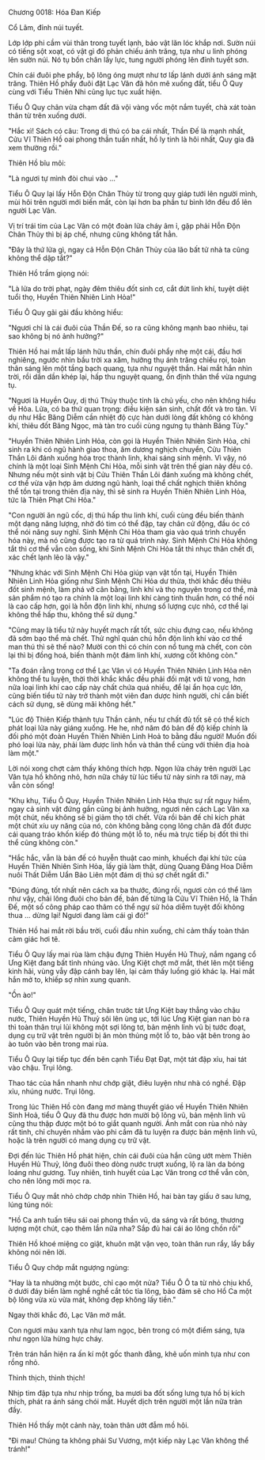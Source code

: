 Chương 0018: Hóa Đan Kiếp 

Cổ Lâm, đỉnh núi tuyết. 

Lớp lớp phi cầm vùi thân trong tuyết lạnh, bảo vật lăn lóc khắp nơi. Sườn núi có tiếng sột xoạt, có vật gì đó phản chiếu ánh trăng, tựa như u linh phóng lên sườn núi. Nó tụ bốn chân lấy lực, tung người phóng lên đỉnh tuyết sơn. 

Chín cái đuôi phe phẩy, bộ lông óng mượt như tơ lấp lánh dưới ánh sáng mặt trăng. Thiên Hồ phẩy đuôi đặt Lạc Vân đã hôn mê xuống đất, tiểu Ô Quy cùng với Tiểu Thiên Nhi cũng lục tục xuất hiện. 

Tiểu Ô Quy chân vừa chạm đất đã vội vàng vốc một nắm tuyết, chà xát toàn thân từ trên xuống dưới. 

"Hắc xì! Sách có câu: Trong dị thú có ba cái nhất, Thần Đế là mạnh nhất, Cửu Vĩ Thiên Hồ oai phong thần tuấn nhất, hồ ly tinh là hôi nhất, Quy gia đã xem thường rồi." 

Thiên Hồ bĩu môi:

"Là ngươi tự mình đòi chui vào ..." 

Tiểu Ô Quy lại lấy Hỗn Độn Chân Thủy từ trong quy giáp tưới lên người mình, mùi hôi trên người mới biến mất, còn lại hơn ba phần tư bình lớn đều đổ lên người Lạc Vân. 

Vị trí trái tim của Lạc Vân có một đoàn lửa cháy âm ỉ, gặp phải Hỗn Độn Chân Thủy thì bị áp chế, nhưng cũng không tắt hẳn. 

"Đây là thứ lửa gì, ngay cả Hỗn Độn Chân Thủy của lão bất tử nhà ta cũng không thể dập tắt?" 

Thiên Hồ trầm giọng nói: 

"Là lửa do trời phạt, ngày đêm thiêu đốt sinh cơ, cắt đứt linh khí, tuyệt diệt tuổi thọ, Huyền Thiên Nhiên Linh Hỏa!" 

Tiểu Ô Quy gãi gãi đầu không hiểu:

"Ngươi chỉ là cái đuôi của Thần Đế, so ra cũng không mạnh bao nhiêu, tại sao không bị nó ảnh hưởng?" 

Thiên Hồ hai mắt lấp lánh hữu thần, chín đuôi phẩy nhẹ một cái, đầu hơi nghiêng, ngước nhìn bầu trời xa xăm, hưởng thụ ánh trăng chiếu rọi, toàn thân sáng lên một tầng bạch quang, tựa như nguyệt thần. Hai mắt hắn nhìn trời, rồi dần dần khép lại, hấp thu nguyệt quang, ổn định thân thể vừa ngưng tụ. 

"Ngươi là Huyền Quy, dị thú Thủy thuộc tính là chủ yếu, cho nên không hiểu về Hỏa. Lửa, có ba thứ quan trọng: điều kiện sản sinh, chất đốt và tro tàn. Ví dụ như Hắc Băng Diễm cần nhiệt độ cực hàn dưới lòng đất không có không khí, thiêu đốt Băng Ngọc, mà tàn tro cuối cùng ngưng tụ thành Băng Tủy." 

"Huyền Thiên Nhiên Linh Hỏa, còn gọi là Huyền Thiên Nhiên Sinh Hỏa, chỉ sinh ra khi có ngũ hành giao thoa, âm dương nghịch chuyển, Cửu Thiên Thần Lôi đánh xuống hóa trọc thành linh, khai sáng sinh mệnh. Vì vậy, nó chính là một loại Sinh Mệnh Chi Hỏa, mỗi sinh vật trên thế gian này đều có. Nhưng nếu một sinh vật bị Cửu Thiên Thần Lôi đánh xuống mà không chết, cơ thể vừa vặn hợp âm dương ngũ hành, loại thể chất nghịch thiên không thể tồn tại trong thiên địa này, thì sẽ sinh ra Huyền Thiên Nhiên Linh Hỏa, tức là Thiên Phạt Chi Hỏa."

"Con người ăn ngũ cốc, dị thú hấp thu linh khí, cuối cùng đều biến thành một dạng năng lượng, nhờ đó tim có thể đập, tay chân cử động, đầu óc có thể nói năng suy nghĩ. Sinh Mệnh Chi Hỏa tham gia vào quá trình chuyển hóa này, mà nó cũng được tạo ra từ quá trình này. Sinh Mệnh Chi Hỏa không tắt thì cơ thể vẫn còn sống, khi Sinh Mệnh Chi Hỏa tắt thì nhục thân chết đi, xác chết lạnh lẽo là vậy."

"Nhưng khác với Sinh Mệnh Chi Hỏa giúp vạn vật tồn tại, Huyền Thiên Nhiên Linh Hỏa giống như Sinh Mệnh Chi Hỏa dư thừa, thời khắc đều thiêu đốt sinh mệnh, làm phá vỡ cân bằng, linh khí và thọ nguyên trong cơ thể, mà sản phẩm nó tạo ra chính là một loại linh khí càng tinh thuần hơn, có thể nói là cao cấp hơn, gọi là hỗn độn linh khí, nhưng số lượng cực nhỏ, cơ thể lại không thể hấp thu, không thể sử dụng." 

"Cũng may là tiểu tử này huyết mạch rất tốt, sức chịu đựng cao, nếu không đã sớm bạo thể mà chết. Thử nghĩ quán chú hỗn độn linh khí vào cơ thể man thú thì sẽ thế nào? Mười con thì có chín con nổ tung mà chết, con còn lại thì bị đồng hoá, biến thành một đám linh khí, xương cốt không còn." 

"Ta đoán rằng trong cơ thể Lạc Vân vì có Huyền Thiên Nhiên Linh Hỏa nên không thể tu luyện, thời thời khắc khắc đều phải đối mặt với tử vong, hơn nữa loại linh khí cao cấp này chất chứa quá nhiều, để lại ẩn họa cực lớn, cũng biến tiểu tử này trở thành một viên đan dược hình người, chỉ cần biết cách sử dụng, sẽ dùng mãi không hết." 

"Lúc độ Thiên Kiếp thành tựu Thần cảnh, nếu tư chất đủ tốt sẽ có thể kích phát loại lửa này giáng xuống. He he, nhớ năm đó bản đế độ kiếp chính là đối phó một đoàn Huyền Thiên Nhiên Linh Hoả to bằng đầu người! Muốn đối phó loại lửa này, phải làm được linh hồn và thân thể cùng với thiên địa hoà làm một." 

Lời nói xong chợt cảm thấy không thích hợp. Ngọn lửa cháy trên người Lạc Vân tựa hồ không nhỏ, hơn nữa cháy từ lúc tiểu tử này sinh ra tới nay, mà vẫn còn sống!

"Khụ khụ, Tiểu Ô Quy, Huyền Thiên Nhiên Linh Hỏa thực sự rất nguy hiểm, ngay cả sinh vật đứng gần cũng bị ảnh hưởng, ngươi nên cách Lạc Vân xa một chút, nếu không sẽ bị giảm thọ tới chết. Vừa rồi bản đế chỉ kích phát một chút xíu uy năng của nó, còn không bằng cọng lông chân đã đốt được cái quang tráo khốn kiếp đó thủng một lỗ to, nếu mà trực tiếp bị đốt thì thi thể cũng không còn." 

"Hắc hắc, vẫn là bản đế có huyễn thuật cao minh, khuếch đại khí tức của Huyền Thiên Nhiên Sinh Hỏa, lấy giả làm thật, dùng Quang Đăng Hoa Diễm nuôi Thất Diễm Uẩn Bảo Liên một đám dị thú sợ chết ngất đi." 

"Đúng đúng, tốt nhất nên cách xa ba thước, đúng rồi, ngươi còn có thể làm như vậy, chải lông đuôi cho bản đế, bản đế từng là Cửu Vĩ Thiên Hồ, là Thần Đế, một số công pháp cao thâm có thể ngự sử hỏa diễm tuyệt đối không thua ... dừng lại! Ngươi đang làm cái gì đó!" 

Thiên Hồ hai mắt rời bầu trời, cuối đầu nhìn xuống, chỉ cảm thấy toàn thân cảm giác hơi tê. 

Tiểu Ô Quy lấy mai rùa làm chậu đựng Thiên Huyền Hủ Thuỷ, nắm ngang cổ Ưng Kiệt đang bất tỉnh nhúng vào. Ưng Kiệt chợt mở mắt, thét lên một tiếng kinh hãi, vùng vẫy đập cánh bay lên, lại cảm thấy luồng gió khác lạ. Hai mắt hắn mở to, khiếp sợ nhìn xung quanh. 

"Ồn ào!" 

Tiểu Ô Quy quát một tiếng, chân trước tát Ưng Kiệt bay thẳng vào chậu nước, Thiên Huyền Hủ Thuỷ sôi lên ùng ục, tới lúc Ưng Kiệt gian nan bò ra thì toàn thân trụi lủi không một sợi lông tơ, bản mệnh linh vũ bị tước đoạt, dụng cụ trữ vật trên người bị ăn mòn thủng một lỗ to, bảo vật bên trong ào ào tuôn vào bên trong mai rùa. 

Tiểu Ô Quy lại tiếp tục đến bên cạnh Tiểu Đạt Đạt, một tát đập xỉu, hai tát vào chậu. Trụi lông. 

Thao tác của hắn nhanh như chớp giật, điêu luyện như nhà có nghề. Đập xỉu, nhúng nước. Trụi lông. 

Trong lúc Thiên Hồ còn đang mơ màng thuyết giáo về Huyền Thiên Nhiên Sinh Hoả, tiểu Ô Quy đã thu được hơn mười bộ lông vũ, bản mệnh linh vũ cũng thu thập được một bó to giắt quanh người. Ánh mắt con rùa nhỏ này rất tinh, chỉ chuyên nhắm vào phi cầm đã tu luyện ra được bản mệnh linh vũ, hoặc là trên người có mang dụng cụ trữ vật. 

Đợi đến lúc Thiên Hồ phát hiện, chín cái đuôi của hắn cũng ướt mèm Thiên Huyền Hủ Thuỷ, lông đuôi theo dòng nước trượt xuống, lộ ra làn da bóng loáng như gương. Tuy nhiên, tinh huyết của Lạc Vân trong cơ thể vẫn còn, cho nên lông mới mọc ra.

Tiểu Ô Quy mắt nhỏ chớp chớp nhìn Thiên Hồ, hai bàn tay giấu ở sau lưng, lúng túng nói: 

"Hồ Ca anh tuấn tiêu sái oai phong thần vũ, da sáng và rất bóng, thương lượng một chút, cạo thêm lần nữa nha? Sắp đủ hai cái áo lông chồn rồi"

Thiên Hồ khoé miệng co giật, khuôn mặt vặn vẹo, toàn thân run rẩy, lẩy bẩy không nói nên lời. 

Tiểu Ô Quy chớp mắt ngượng ngùng: 

"Hay là ta nhường một bước, chỉ cạo một nửa? Tiểu Ô Ô ta từ nhỏ chịu khổ, ở dưới đáy biển làm nghề nghề cắt tóc tỉa lông, bảo đảm sẽ cho Hồ Ca một bộ lông vừa xù vừa mát, không đẹp không lấy tiền." 

Ngay thời khắc đó, Lạc Vân mở mắt. 

Con ngươi màu xanh tựa như lam ngọc, bên trong có một điểm sáng, tựa như ngọn lửa hừng hực cháy. 

Trên trán hắn hiện ra ấn kí một gốc thanh đằng, khẽ uốn mình tựa như con rồng nhỏ. 

Thình thịch, thình thịch!

Nhịp tim đập tựa như nhịp trống, ba mươi ba đốt sống lưng tựa hồ bị kích thích, phát ra ánh sáng chói mắt. Huyết dịch trên người một lần nữa tràn đầy. 

Thiên Hồ thấy một cảnh này, toàn thân ướt đẫm mồ hôi. 

"Đi mau! Chúng ta không phải Sư Vương, một kiếp này Lạc Vân không thể tránh!" 
